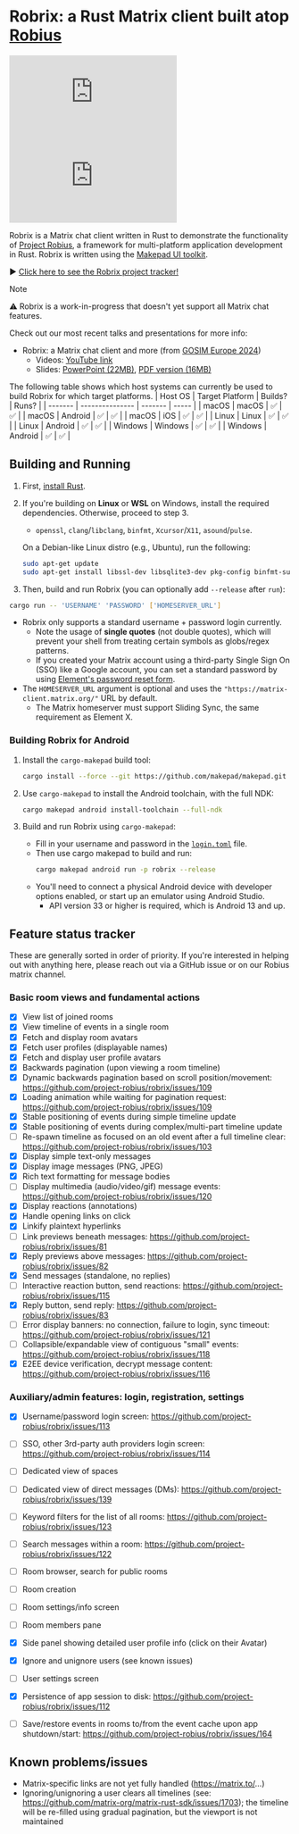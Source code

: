 # Robrix: a Rust Matrix client built atop [Robius](https://github.com/project-robius)

[![Robrix Matrix Chat](https://img.shields.io/matrix/robius-robrix%3Amatrix.org?server_fqdn=matrix.org&style=flat&logo=matrix&label=Robrix%20Matrix%20Chat&color=B7410E)](https://matrix.to/#/#robius-robrix:matrix.org)
[![Project Robius Matrix Chat](https://img.shields.io/matrix/robius-general%3Amatrix.org?server_fqdn=matrix.org&style=flat&logo=matrix&label=Project%20Robius%20Matrix%20Chat&color=B7410E)](https://matrix.to/#/#robius:matrix.org)

Robrix is a Matrix chat client written in Rust to demonstrate the functionality of [Project Robius](https://github.com/project-robius), a framework for multi-platform application development in Rust. Robrix is written using the [Makepad UI toolkit](https://github.com/makepad/makepad/).

▶️  [Click here to see the Robrix project tracker!](https://github.com/orgs/project-robius/projects/4/)

> [!NOTE]
> ⚠️ Robrix is a work-in-progress that doesn't yet support all Matrix chat features.

Check out our most recent talks and presentations for more info:
  * Robrix: a Matrix chat client and more (from [GOSIM Europe 2024](https://europe2024.gosim.org/schedule#fediverse))
    * Videos: [YouTube link](https://www.youtube.com/watch?v=P8RGF942A5g)
    * Slides:
      [PowerPoint (22MB)](https://github.com/project-robius/files/raw/3ac0a9d2e9f3c78ea51b4875abe02d288fa3685f/RustNL%202024%20and%20GOSIM%20Europe%202024/Robrix%20Talk%20GOSIM%20Europe%20May%206,%202024.pptx),
      [PDF version (16MB)](https://github.com/project-robius/files/blob/3ac0a9d2e9f3c78ea51b4875abe02d288fa3685f/RustNL%202024%20and%20GOSIM%20Europe%202024/Robrix%20Talk%20GOSIM%20Europe%20May%206%2C%202024.pdf)


The following table shows which host systems can currently be used to build Robrix for which target platforms.
| Host OS | Target Platform | Builds? | Runs? |
| ------- | --------------- | ------- | ----- |
| macOS   | macOS           | ✅      | ✅    |
| macOS   | Android         | ✅      | ✅    |
| macOS   | iOS             | ✅      | ✅    |
| Linux   | Linux           | ✅      | ✅    |
| Linux   | Android         | ✅      | ✅    |
| Windows | Windows         | ✅      | ✅    |
| Windows | Android         | ✅      | ✅    |



## Building and Running

1. First, [install Rust](https://www.rust-lang.org/tools/install).

2. If you're building on **Linux** or **WSL** on Windows, install the required dependencies. Otherwise, proceed to step 3.
   * `openssl`, `clang`/`libclang`, `binfmt`, `Xcursor`/`X11`, `asound`/`pulse`.

   On a Debian-like Linux distro (e.g., Ubuntu), run the following:
   ```sh
   sudo apt-get update
   sudo apt-get install libssl-dev libsqlite3-dev pkg-config binfmt-support libxcursor-dev libx11-dev libasound2-dev libpulse-dev
   ```

3. Then, build and run Robrix (you can optionally add `--release` after `run`):
```sh
cargo run -- 'USERNAME' 'PASSWORD' ['HOMESERVER_URL']
```

* Robrix only supports a standard username + password login currently.
    * Note the usage of **single quotes** (not double quotes), which will prevent your shell from treating certain symbols as globs/regex patterns.
    * If you created your Matrix account using a third-party Single Sign On (SSO) like a Google account, you can set a standard password by using [Element's password reset form](https://app.element.io/#/forgot_password).
* The `HOMESERVER_URL` argument is optional and uses the `"https://matrix-client.matrix.org/"` URL by default.
   * The Matrix homeserver must support Sliding Sync, the same requirement as Element X.


### Building Robrix for Android

1. Install the `cargo-makepad` build tool:
   ```sh
   cargo install --force --git https://github.com/makepad/makepad.git --branch rik cargo-makepad
   ```

2. Use `cargo-makepad` to install the Android toolchain, with the full NDK:
   ```sh
   cargo makepad android install-toolchain --full-ndk
   ```

3. Build and run Robrix using `cargo-makepad`:
    * Fill in your username and password in the [`login.toml`](login.toml) file.
    * Then use cargo makepad to build and run:
       ```sh
       cargo makepad android run -p robrix --release
       ```
    * You'll need to connect a physical Android device with developer options enabled, or start up an emulator using Android Studio.
        * API version 33 or higher is required, which is Android 13 and up.


## Feature status tracker

These are generally sorted in order of priority. If you're interested in helping out with anything here, please reach out via a GitHub issue or on our Robius matrix channel.

### Basic room views and fundamental actions
- [x] View list of joined rooms
- [x] View timeline of events in a single room
- [x] Fetch and display room avatars
- [x] Fetch user profiles (displayable names)
- [x] Fetch and display user profile avatars
- [x] Backwards pagination (upon viewing a room timeline)
- [x] Dynamic backwards pagination based on scroll position/movement: https://github.com/project-robius/robrix/issues/109
- [x] Loading animation while waiting for pagination request: https://github.com/project-robius/robrix/issues/109
- [x] Stable positioning of events during simple timeline update
- [x] Stable positioning of events during complex/multi-part timeline update
- [ ] Re-spawn timeline as focused on an old event after a full timeline clear: https://github.com/project-robius/robrix/issues/103
- [x] Display simple text-only messages
- [x] Display image messages (PNG, JPEG)
- [x] Rich text formatting for message bodies
- [ ] Display multimedia (audio/video/gif) message events: https://github.com/project-robius/robrix/issues/120
- [x] Display reactions (annotations)
- [x] Handle opening links on click
- [x] Linkify plaintext hyperlinks
- [ ] Link previews beneath messages: https://github.com/project-robius/robrix/issues/81
- [x] Reply previews above messages: https://github.com/project-robius/robrix/issues/82
- [x] Send messages (standalone, no replies)
- [ ] Interactive reaction button, send reactions: https://github.com/project-robius/robrix/issues/115
- [x] Reply button, send reply: https://github.com/project-robius/robrix/issues/83
- [ ] Error display banners: no connection, failure to login, sync timeout: https://github.com/project-robius/robrix/issues/121
- [ ] Collapsible/expandable view of contiguous "small" events: https://github.com/project-robius/robrix/issues/118
- [x] E2EE device verification, decrypt message content: https://github.com/project-robius/robrix/issues/116

### Auxiliary/admin features: login, registration, settings
- [x] Username/password login screen: https://github.com/project-robius/robrix/issues/113
- [ ] SSO, other 3rd-party auth providers login screen: https://github.com/project-robius/robrix/issues/114
- [ ] Dedicated view of spaces
- [ ] Dedicated view of direct messages (DMs): https://github.com/project-robius/robrix/issues/139
- [ ] Keyword filters for the list of all rooms: https://github.com/project-robius/robrix/issues/123
- [ ] Search messages within a room: https://github.com/project-robius/robrix/issues/122
- [ ] Room browser, search for public rooms
- [ ] Room creation
- [ ] Room settings/info screen
- [ ] Room members pane
- [x] Side panel showing detailed user profile info (click on their Avatar)
- [x] Ignore and unignore users (see known issues)
- [ ] User settings screen
- [x] Persistence of app session to disk: https://github.com/project-robius/robrix/issues/112
- [ ] Save/restore events in rooms to/from the event cache upon app shutdown/start: https://github.com/project-robius/robrix/issues/164


## Known problems/issues
 - Matrix-specific links are not yet fully handled (https://matrix.to/...)
 - Ignoring/unignoring a user clears all timelines  (see: https://github.com/matrix-org/matrix-rust-sdk/issues/1703); the timeline will be re-filled using gradual pagination, but the viewport is not maintained
